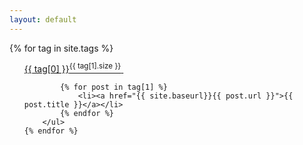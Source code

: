 ```yaml
---
layout: default
---
```



<div class="well">
    {% for tag in site.tags %}
        <ul>
            <a href="{{site.baseurl}}/tags?tag={{tag[0] | cgi}}" title="{{ tag[0] }}">{{ tag[0] }}<sup>{{ tag[1].size }}</sup>&nbsp;</a>

            {% for post in tag[1] %}
                <li><a href="{{ site.baseurl}}{{ post.url }}">{{ post.title }}</a></li>
            {% endfor %}
        </ul>
    {% endfor %}
</div>

<script type="text/javascript">
	var curTag = $.query.get("tag");
</script>



